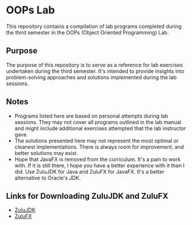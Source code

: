 # OOPs Lab

This repository contains a compilation of lab programs completed during the third semester in the OOPs (Object Oriented Programming) Lab.

## Purpose
The purpose of this repository is to serve as a reference for lab exercises undertaken during the third semester. It's intended to provide insights into problem-solving approaches and solutions implemented during the lab sessions.

## Notes
- Programs listed here are based on personal attempts during lab sessions. They may not cover all programs outlined in the lab manual and might include additional exercises attempted that the lab instructor gave.
- The solutions presented here may not represent the most optimal or cleanest implementations. There is always room for improvement, and better solutions may exist.
- Hope that JavaFX is removed from the curriculum. It's a pain to work with. If it is still there, I hope you have a better experience with it than I did. Use ZuluJDK for Java and ZuluFX for JavaFX. It's a better alternative to Oracle's JDK.

## Links for Downloading ZuluJDK and ZuluFX
- [ZuluJDK](https://www.azul.com/downloads/?package=jdk)
- [ZuluFX](https://www.azul.com/downloads/?package=zulu-fx)